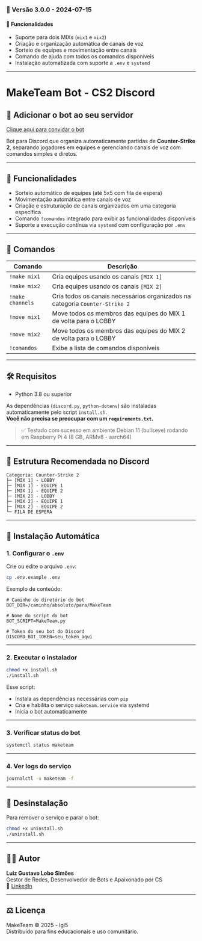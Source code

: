 ### 🔄 Versão 3.0.0 - 2024-07-15

#### 🚀 Funcionalidades

- Suporte para dois MIXs (`mix1` e `mix2`)
- Criação e organização automática de canais de voz
- Sorteio de equipes e movimentação entre canais
- Comando de ajuda com todos os comandos disponíveis
- Instalação automatizada com suporte a `.env` e `systemd`

---

# MakeTeam Bot - CS2 Discord

## 🔗 Adicionar o bot ao seu servidor
[Clique aqui para convidar o bot](https://discord.com/oauth2/authorize?client_id=1085339903967121480&permissions=16788496&integration_type=0&scope=bot)

Bot para Discord que organiza automaticamente partidas de **Counter-Strike 2**, separando jogadores em equipes e gerenciando canais de voz com comandos simples e diretos.

---

## 🎯 Funcionalidades

- Sorteio automático de equipes (até 5x5 com fila de espera)
- Movimentação automática entre canais de voz
- Criação e estruturação de canais organizados em uma categoria específica
- Comando `!comandos` integrado para exibir as funcionalidades disponíveis
- Suporte a execução contínua via `systemd` com configuração por `.env`

---

## 🚀 Comandos

| Comando             | Descrição                                                                 |
|---------------------|---------------------------------------------------------------------------|
| `!make mix1`        | Cria equipes usando os canais `[MIX 1]`                                   |
| `!make mix2`        | Cria equipes usando os canais `[MIX 2]`                                   |
| `!make channels`    | Cria todos os canais necessários organizados na categoria `Counter-Strike 2` |
| `!move mix1`        | Move todos os membros das equipes do MIX 1 de volta para o LOBBY          |
| `!move mix2`        | Move todos os membros das equipes do MIX 2 de volta para o LOBBY          |
| `!comandos`         | Exibe a lista de comandos disponíveis                                     |

---

## 🛠️ Requisitos

- Python 3.8 ou superior

As dependências (`discord.py`, `python-dotenv`) são instaladas automaticamente pelo script `install.sh`.  
**Você não precisa se preocupar com um `requirements.txt`.**

> ✅ Testado com sucesso em ambiente Debian 11 (bullseye) rodando em Raspberry Pi 4 (8 GB, ARMv8 - aarch64)

---

## 📁 Estrutura Recomendada no Discord

```
Categoria: Counter-Strike 2
├─ [MIX 1] - LOBBY
├─ [MIX 1] - EQUIPE 1
├─ [MIX 1] - EQUIPE 2
├─ [MIX 2] - LOBBY
├─ [MIX 2] - EQUIPE 1
├─ [MIX 2] - EQUIPE 2
└─ FILA DE ESPERA
```

---

## 🧠 Instalação Automática

### 1. Configurar o `.env`

Crie ou edite o arquivo `.env`:

```bash
cp .env.example .env
```

Exemplo de conteúdo:

```env
# Caminho do diretório do bot
BOT_DIR=/caminho/absoluto/para/MakeTeam

# Nome do script do bot
BOT_SCRIPT=MakeTeam.py

# Token do seu bot do Discord
DISCORD_BOT_TOKEN=seu_token_aqui
```

---

### 2. Executar o instalador

```bash
chmod +x install.sh
./install.sh
```

Esse script:

- Instala as dependências necessárias com `pip`
- Cria e habilita o serviço `maketeam.service` via systemd
- Inicia o bot automaticamente

---

### 3. Verificar status do bot

```bash
systemctl status maketeam
```

---

### 4. Ver logs do serviço

```bash
journalctl -u maketeam -f
```

---

## 🧹 Desinstalação

Para remover o serviço e parar o bot:

```bash
chmod +x uninstall.sh
./uninstall.sh
```

---

## 👨‍💻 Autor

**Luiz Gustavo Lobo Simões**  
Gestor de Redes, Desenvolvedor de Bots e Apaixonado por CS  
🔗 [LinkedIn](https://www.linkedin.com/in/lgl5)

---

## ⚖️ Licença

MakeTeam © 2025 - lgl5  
Distribuído para fins educacionais e uso comunitário.
